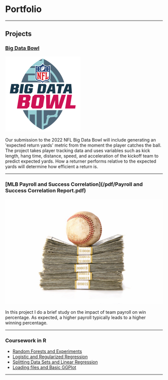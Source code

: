 # Portfolio

---

## Projects

### [Big Data Bowl](/sample_page)
<img src="images/bigdatabowl.png?raw=true"/>

Our submission to the 2022 NFL Big Data Bowl will include generating an 'expected return yards' metric from the moment the player catches the ball.  The project takes player tracking data and uses variables such as kick length, hang time, distance, speed, and acceleration of the kickoff team to predict expected yards.  How a returner performs relative to the expected yards will determine how efficient a return is. 

---
### [MLB Payroll and Success Correlation](/pdf/Payroll and Success Correlation Report.pdf)
<img src="images/MLB money.jpeg?raw=true"/>

In this project I do a brief study on the impact of team payroll on win percentage.  As expected, a higher payroll typically leads to a higher winning percentage. 

---



### Coursework in R

- [Random Forests and Experiments](coursework/ProblemSet4.html)
- [Logistic and Regularized Regression](coursework/ProblemSet3.html)
- [Splitting Data Sets and Linear Regression](coursework/ProblemSet2.html)
- [Loading files and Basic GGPlot](/coursework/ProblemSet1.html)

---


